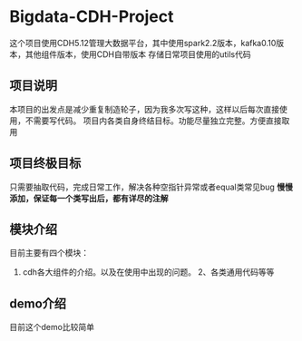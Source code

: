 # Bigdata-CDH-Project
这个项目使用CDH5.12管理大数据平台，其中使用spark2.2版本，kafka0.10版本，其他组件版本，使用CDH自带版本
存储日常项目使用的utils代码
## 项目说明
本项目的出发点是减少重复制造轮子，因为我多次写这种，这样以后每次直接使用，不需要写代码。
项目内各类自身终结目标。功能尽量独立完整。方便直接取用
## 项目终极目标
只需要抽取代码，完成日常工作，解决各种空指针异常或者equal类常见bug
**慢慢添加，保证每一个类写出后，都有详尽的注解**
## 模块介绍
目前主要有四个模块：
1. cdh各大组件的介绍。以及在使用中出现的问题。
2、各类通用代码等等

## demo介绍
目前这个demo比较简单
